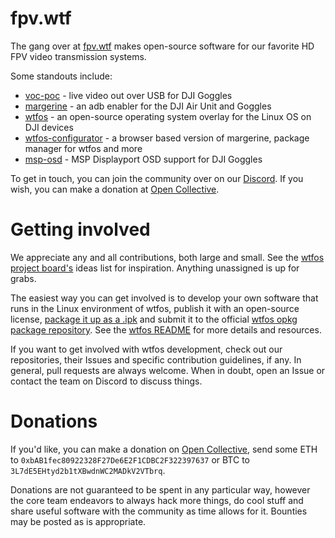# fpv.wtf

The gang over at [fpv.wtf](https://fpv.wtf/) makes open-source software for our favorite HD FPV video transmission systems.

Some standouts include:
- [voc-poc](https://github.com/fpv-wtf/voc-poc) - live video out over USB for DJI Goggles
- [margerine](https://github.com/fpv-wtf/margerine) - an adb enabler for the DJI Air Unit and Goggles
- [wtfos](https://github.com/fpv-wtf/wtfos) - an open-source operating system overlay for the Linux OS on DJI devices
- [wtfos-configurator](https://github.com/fpv-wtf/wtfos-configurator) - a browser based version of margerine, package manager for wtfos and more
- [msp-osd](https://github.com/fpv-wtf/msp-osd) - MSP Displayport OSD support for DJI Goggles

To get in touch, you can join the community over on our [Discord](https://discord.com/invite/3rpnBBJKtU). If you wish, you can make a donation at [Open Collective](https://opencollective.com/fpv-wtf/donate?amount=10).

# Getting involved
We appreciate any and all contributions, both large and small. See the [wtfos project board's](https://github.com/orgs/fpv-wtf/projects/3/views/2) ideas list for inspiration. Anything unassigned is up for grabs.

The easiest way you can get involved is to develop your own software that runs in the Linux environment of wtfos, publish it with an open-source license, [package it up as a .ipk](https://github.com/stylesuxx/ipk-example) and submit it to the official [wtfos opkg package repository](https://github.com/fpv-wtf/opkg-repo). See the [wtfos README](https://github.com/fpv-wtf/wtfos) for more details and resources.

If you want to get involved with wtfos development, check out our repositories, their Issues and specific contribution guidelines, if any. In general, pull requests are always welcome. When in doubt, open an Issue or contact the team on Discord to discuss things.

# Donations
If you'd like, you can make a donation on [Open Collective](https://opencollective.com/fpv-wtf/donate?amount=10), send some ETH to `0xbAB1fec80922328F27De6E2F1CDBC2F322397637` or BTC to `3L7dE5EHtyd2b1tXBwdnWC2MADkV2VTbrq`.

Donations are not guaranteed to be spent in any particular way, however the core team endeavors to always hack more things, do cool stuff and share useful software with the community as time allows for it. Bounties may be posted as is appropriate.
